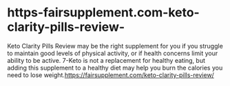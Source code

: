 # https-fairsupplement.com-keto-clarity-pills-review-
Keto Clarity Pills Review may be the right supplement for you if you struggle to maintain good levels of physical activity, or if health concerns limit your ability to be active. 7-Keto is not a replacement for healthy eating, but adding this supplement to a healthy diet may help you burn the calories you need to lose weight.https://fairsupplement.com/keto-clarity-pills-review/
